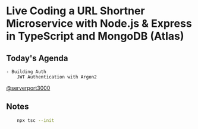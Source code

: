 # Live Coding a URL Shortner Microservice with Node.js & Express in TypeScript and MongoDB (Atlas)

## Today's Agenda

    - Building Auth
        JWT Authentication with Argon2

[@serverport3000](https://www.youtube.com/@serverport3000)


## Notes

```sh
    npx tsc --init
```
